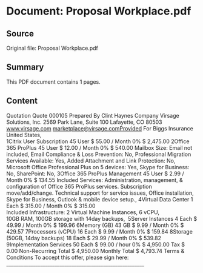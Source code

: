 # Document: Proposal Workplace.pdf

## Source
Original file: Proposal Workplace.pdf

## Summary
This PDF document contains 1 pages.

## Content
 
Quotation
Quote 000105
Prepared By Clint Haynes
Company
Virsage Solutions, Inc.
2569 Park Lane, Suite 100
Lafayette, CO  80503
www.virsage.com
marketplace@virsage.comProvided For
Biggs Insurance
United States,  
1Citrix User Subscription 45 User $ 55.00 / Month 0% $ 2,475.00
2Office 365 ProPlus 45 User $ 12.00 / Month 0% $ 540.00
 Mailbox Size: Email not included, 
Email Compliance & Loss Prevention: No, 
Professional Migration Services Available: Yes, 
Added Attachment and Link Protection: No, 
Microsoft Office Professional Plus on 5 devices: Yes, 
Skype for Business: No, 
SharePoint: No, 
3Office 365 ProPlus Management 45 User $ 2.99 / Month 0% $ 134.55
 Included Services: Administration, management, & configuration of Office 365 ProPlus services. Subscription move/add/change. Technical support for service issues, Office installation, Skype for Business,
Outlook & mobile device setup., 
4Virtual Data Center 1 Each $ 315.00 / Month 0% $ 315.00
 Included Infrastructure: 2 Virtual Machine Instances, 6 vCPU, ​10GB RAM, 100GB storage with 14day backups​, 
5Server Instances 4 Each $ 49.99 / Month 0% $ 199.96
6Memory (GB) 43 GB $ 9.99 / Month 0% $ 429.57
7Processors (vCPU) 16 Each $ 9.99 / Month 0% $ 159.84
8Storage (50GB, 14day backups) 18 Each $ 29.99 / Month 0% $ 539.82
9Implementation Services 50 Each $ 99.00 / hour 0% $ 4,950.00
Tax $ 0.00
Non-Recurring Total $ 4,950.00
Monthly Total $ 4,793.74
Terms & Conditions
To accept this offer, please sign here: _________________________________________________________

